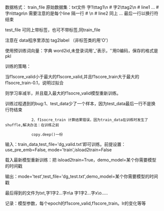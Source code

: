数据格式：
train_file 原始数据集：txt文件  字1\ttag1\n
        #                  字2\ttag2\n
        # line1                    ...
        #                  字n\ttagn\n             需要注意的是每个line 隔一行
        #                       \n
        # line2                 同上
       ...
       最后一行以换行符结束

test_file 可同上带标签，也可不带标签,同train_file

注意在 data程序里添加 tag2label （非标签类的用'O'）

使用预训练词向量：字典 word2id,未登录词用'_'表示，'<PAD>'用0编码，保存的格式是pkl

训练的策略：

当f1score_valid小于最大的f1score_valid,并且f1score_train大于最大的f1socre_train-0.1，说明过拟合

则学习率减半，并且载入最大的f1socre_valid模型重新训练。

训练过程遇到的bug:1、test_data少了一个样本，因为test_data最后一行不是换行符结束

                2、f1socre_train 计算结果错误，因为train_data在训练时发生了shuffle,解决办法：在训练之前

                copy.deep()一份

输入：train_data,test_file='dg_valid.txt'即可训练。前提设置：use_pre_emb=False, mode='train',isload2train=False

载入最新模型重新训练：把 isload2train=True，demo_model=某个你需要模型的时间戳

输出：mode='test',test_file='dg_test.txt',demo_model=某个你需要模型的时间戳

最后得到的文件为txt,字1字2...字n\a 字1字2...字x\o.....

记录：模型参数，每个epoch的f1score_valid,f1score_train。lr的变化等等